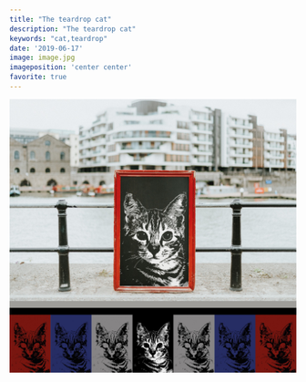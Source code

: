 ```yaml
---
title: "The teardrop cat"
description: "The teardrop cat"
keywords: "cat,teardrop"
date: '2019-06-17'
image: image.jpg
imageposition: 'center center'
favorite: true
---
```


![image](./image.jpg)
